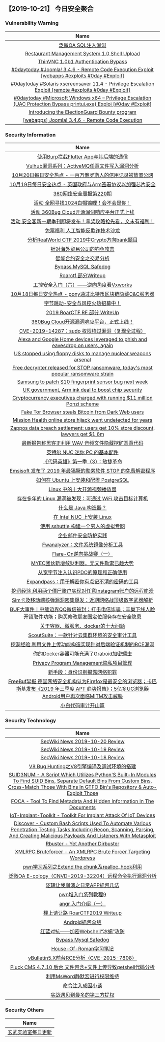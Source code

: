 
 ##   【2019-10-21】 今日安全聚合


###  						       							Vulnerability Warning

|                             Name                             |
| :----------------------------------------------------------: |
|[泛微OA SQL注入漏洞](https://www.seebug.org/vuldb/ssvid-98091)|
|[Restaurant Management System 1.0 Shell Upload](https://cxsecurity.com/issue/WLB-2019100130)|
|[ThinVNC 1.0b1 Authentication Bypass](https://cxsecurity.com/issue/WLB-2019100129)|
|[#0daytoday #Joomla! 3.4.6 - Remote Code Execution Exploit  [webapps #exploits  #0day #Exploit]](http://0day.today/exploits/33359)|
|[#0daytoday #Solaris xscreensaver 11.4 - Privilege Escalation Exploit  [remote #exploits  #0day #Exploit]](http://0day.today/exploits/33358)|
|[#0daytoday #Microsoft Windows x64 – Privilege Escalation (UAC Protection Bypass printui.exe) Exploi [#0day #Exploit]](http://0day.today/exploits/33357)|
|[Introducing the ElectionGuard Bounty program](https://msrc-blog.microsoft.com/2019/10/18/introducing-the-electionguard-bounty-program/)|
|[[webapps] Joomla! 3.4.6 - Remote Code Execution](https://www.exploit-db.com/exploits/47524)|

### 						        							Security Information
|                             Name                                    |
| :----------------------------------------------------------: |
|[使用Burp拦截Flutter App与其后端的通信](http://www.91ri.org/18035.html)|
|[Vulhub漏洞系列：ActiveMQ任意文件写入漏洞分析](http://www.91ri.org/17920.html)|
|[10月20日每日安全热点 - 一百万俄罗斯人的信用记录被放置公网](https://www.anquanke.com/post/id/189147)|
|[10月19日每日安全热点 - 英国政府与Arm签署协议以加强芯片安全](https://www.anquanke.com/post/id/189124)|
|[360网络安全周报第220期](https://www.anquanke.com/post/id/189129)|
|[活动  全网寻找1024白帽锦鲤！会不会是你！](https://www.anquanke.com/post/id/189092)|
|[活动  360Bug Cloud开源漏洞响应平台正式上线](https://www.anquanke.com/post/id/189087)|
|[活动  安全客新一期季刊即将发布！拿奖攻略抢先看，文末有福利！](https://www.anquanke.com/post/id/189084)|
|[免票福利  人工智能反欺诈技术沙龙](https://www.anquanke.com/post/id/189057)|
|[分析RealWorld CTF 2019中Crypto方向bank题目](https://www.anquanke.com/post/id/188174)|
|[针对海外贸易公司的钓鱼攻击](https://www.anquanke.com/post/id/189066)|
|[智能合约安全之交易分析](https://www.anquanke.com/post/id/187915)|
|[Bypass MySQL Safedog](https://www.anquanke.com/post/id/188465)|
|[Roarctf 部分Writeup](https://www.anquanke.com/post/id/188785)|
|[工控安全入门（六）——逆向角度看Vxworks](https://www.anquanke.com/post/id/188591)|
|[10月18日每日安全热点 - pony通过比特币区块链隐藏C&C服务器](https://www.anquanke.com/post/id/189018)|
|[字节跳动-安全与风控火热招募中！](https://www.secpulse.com/archives/115923.html)|
|[2019 RoarCTF RE 部分 WriteUp](https://www.secpulse.com/archives/115908.html)|
|[360Bug Cloud开源漏洞响应平台，正式上线！](https://www.secpulse.com/archives/115893.html)|
|[CVE-2019-14287：sudo 权限绕过漏洞（复现全过程）](https://www.secpulse.com/archives/115878.html)|
|[Alexa and Google Home devices leveraged to phish and eavesdrop on users, again](https://www.zdnet.com/article/alexa-and-google-home-devices-leveraged-to-phish-and-eavesdrop-on-users-again/#ftag=RSSbaffb68)|
|[US stopped using floppy disks to manage nuclear weapons arsenal](https://www.zdnet.com/article/us-stopped-using-floppy-disks-to-manage-nuclear-weapons-arsenal/#ftag=RSSbaffb68)|
|[Free decrypter released for STOP ransomware, today's most popular ransomware strain](https://www.zdnet.com/article/free-decrypter-released-for-stop-ransomware-todays-most-popular-ransomware-strain/#ftag=RSSbaffb68)|
|[Samsung to patch S10 fingerprint sensor bug next week](https://www.zdnet.com/article/samsung-to-patch-s10-fingerprint-sensor-bug-next-week/#ftag=RSSbaffb68)|
|[UK government, Arm ink deal to boost chip security](https://www.zdnet.com/article/uk-government-arm-ink-deal-to-boost-chip-security/#ftag=RSSbaffb68)|
|[Cryptocurrency executives charged with running $11 million Ponzi scheme](https://www.zdnet.com/article/cryptocurrency-executives-charged-with-running-11-million-ponzi-scheme/#ftag=RSSbaffb68)|
|[Fake Tor Browser steals Bitcoin from Dark Web users](https://www.zdnet.com/article/malicious-tor-browser-steals-bitcoin-from-dark-web-users/#ftag=RSSbaffb68)|
|[Mission Health online store hijack went undetected for years](https://www.zdnet.com/article/mission-health-store-hijack-went-undetected-for-years/#ftag=RSSbaffb68)|
|[Zappos data breach settlement: users get 10% store discount, lawyers get $1.6m](https://www.zdnet.com/article/zappos-data-breach-settlement-users-get-10-store-discount-lawyers-get-1-6m/#ftag=RSSbaffb68)|
|[最新报告称黑客正利用 WAV 音频文件隐藏挖矿恶意代码](https://linux.cn/article-11486-1.html?utm_source=rss&utm_medium=rss)|
|[英特尔 NUC 迷你 PC 的基本配件](https://linux.cn/article-11485-1.html?utm_source=rss&utm_medium=rss)|
|[《代码英雄》第一季（3）：敏捷革命](https://linux.cn/article-11484-1.html?utm_source=rss&utm_medium=rss)|
|[Emsisoft 发布了 2019 年最猖獗的勒索软件 STOP 的免费解密程序](https://linux.cn/article-11482-1.html?utm_source=rss&utm_medium=rss)|
|[如何在 Ubuntu 上安装和配置 PostgreSQL](https://linux.cn/article-11480-1.html?utm_source=rss&utm_medium=rss)|
|[Linux 中的十大开源视频播放器](https://linux.cn/article-11481-1.html?utm_source=rss&utm_medium=rss)|
|[存在多年的 Linux 漏洞被发现：可通过 WiFi 攻击目标计算机](https://linux.cn/article-11479-1.html?utm_source=rss&utm_medium=rss)|
|[什么是 Java 构造器？](https://linux.cn/article-11478-1.html?utm_source=rss&utm_medium=rss)|
|[在 Intel NUC 上安装 Linux](https://linux.cn/article-11477-1.html?utm_source=rss&utm_medium=rss)|
|[使用 sshuttle 构建一个穷人的虚拟专网](https://linux.cn/article-11476-1.html?utm_source=rss&utm_medium=rss)|
|[企业邮件安全防护实践](https://www.freebuf.com/articles/es/216622.html)|
|[Fwanalyzer：文件系统镜像分析工具](https://www.freebuf.com/sectool/213739.html)|
|[Flare-On逆向挑战赛（一）](https://www.freebuf.com/articles/others-articles/215422.html)|
|[MYEC团伙新增敛财利器，无文件勒索已趋大势](https://www.freebuf.com/articles/system/216248.html)|
|[从宽字节注入认识PDO的原理和正确使用](https://www.freebuf.com/articles/web/216336.html)|
|[Expandpass：用于解密你有点记不清的密码的工具](https://www.freebuf.com/sectool/215212.html)|
|[挖洞经验  利用两个僵尸账户实现对任意Instagram账户的远程崩溃](https://www.freebuf.com/vuls/214864.html)|
|[Sim卡及移动端核弹漏洞密集爆发：近期网络战顶级数字武器解析](https://www.freebuf.com/articles/terminal/216295.html)|
|[BUF大事件丨中缅边界QQ微信被封：打击电信诈骗；丰巢下线人脸开锁取件功能；购买修改朋友圈定位服务存在安全隐患](https://www.freebuf.com/news/217172.html)|
|[关于容器、微服务、docker的十大问题](https://www.freebuf.com/articles/security-management/215567.html)|
|[ScoutSuite：一款针对云集群环境的安全审计工具](https://www.freebuf.com/sectool/215134.html)|
|[挖洞经验  利用文件上传功能构造实现针对后端验证机制的RCE漏洞](https://www.freebuf.com/vuls/214626.html)|
|[你的Docker容器可能充满了Graboid加密蠕虫](https://www.freebuf.com/news/217163.html)|
|[Privacy Program Management隐私项目管理](https://www.freebuf.com/articles/neopoints/215832.html)|
|[新手段：身份识别揭露网络犯罪](https://www.freebuf.com/articles/network/216334.html)|
|[FreeBuf早报  德国网络安全机构认为Firefox是最安全的浏览器；卡巴斯基发布《2019 年三季度 APT 趋势报告》；5亿多UC浏览器Android用户再次面临MiTM攻击威胁](https://www.freebuf.com/news/217222.html)|
|[小白代码审计开山篇](https://www.freebuf.com/articles/web/216186.html)|

### 						        							Security  Technology
|                             Name                                    |
| :----------------------------------------------------------: |
|[SecWiki News 2019-10-20 Review](http://www.sec-wiki.com/?2019-10-20)|
|[SecWiki News 2019-10-19 Review](http://www.sec-wiki.com/?2019-10-19)|
|[SecWiki News 2019-10-18 Review](http://www.sec-wiki.com/?2019-10-18)|
|[V8 Bug Hunting之V8引擎编译及调试环境的搭建](https://www.4hou.com/technology/20268.html)|
|[SUID3NUM - A Script Which Utilizes Python'S Built-In Modules To Find SUID Bins, Separate Default Bins From Custom Bins, Cross-Match Those With Bins In GTFO Bin's Repository & Auto-Exploit Those](http://www.kitploit.com/2019/10/suid3num-script-which-utilizes-pythons.html)|
|[FOCA - Tool To Find Metadata And Hidden Information In The Documents](http://www.kitploit.com/2019/10/foca-tool-to-find-metadata-and-hidden.html)|
|[IoT-Implant-Toolkit - Toolkit For Implant Attack Of IoT Devices](http://www.kitploit.com/2019/10/iot-implant-toolkit-toolkit-for-implant.html)|
|[Discover - Custom Bash Scripts Used To Automate Various Penetration Testing Tasks Including Recon, Scanning, Parsing, And Creating Malicious Payloads And Listeners With Metasploit](http://www.kitploit.com/2019/10/discover-custom-bash-scripts-used-to.html)|
|[Rbuster - Yet Another Dirbuster](http://www.kitploit.com/2019/10/rbuster-yet-another-dirbuster.html)|
|[XMLRPC Bruteforcer - An XMLRPC Brute Forcer Targeting Wordpress](http://www.kitploit.com/2019/10/xmlrpc-bruteforcer-xmlrpc-brute-forcer.html)|
|[pwn学习系列之Extend the chunk及realloc_hook利用](http://xz.aliyun.com/t/6559)|
|[泛微OA E-cology（CNVD-2019-32204）远程命令执行漏洞分析](http://xz.aliyun.com/t/6560)|
|[逻辑让我崩溃之日常APP抓包几法](http://xz.aliyun.com/t/6558)|
|[pwn堆入门系列教程9](http://xz.aliyun.com/t/6556)|
|[angr 入门介绍（一）](http://xz.aliyun.com/t/6557)|
|[楼上请让路 RoarCTF2019 Writeup](http://xz.aliyun.com/t/6576)|
|[Android抓包总结](http://xz.aliyun.com/t/6551)|
|[红蓝对抗——加密Webshell“冰蝎”攻防](http://xz.aliyun.com/t/6550)|
|[Bypass Mysql Safedog](http://xz.aliyun.com/t/6545)|
|[House-Of-Roman学习笔记](http://xz.aliyun.com/t/6549)|
|[vBulletin5.X前台RCE分析（CVE-2015-7808）](http://xz.aliyun.com/t/6497)|
|[Pluck CMS 4.7.10 后台 文件包含+文件上传导致getshell代码分析](http://xz.aliyun.com/t/6543)|
|[利用MsWord静默宏进行权限维持](http://xz.aliyun.com/t/6538)|
|[命令注入成因小谈](http://xz.aliyun.com/t/6542)|
|[实战遇见到最多的第三方提权](http://xz.aliyun.com/t/6544)|

### 						        							Security  Others
|                             Name                                    |
| :----------------------------------------------------------: |
|[玄武实验室每日更新](https://weibo.com/p/1006065582522936/wenzhang?from=page_100606_profile&wvr=6&mod=wenzhangmore)|

